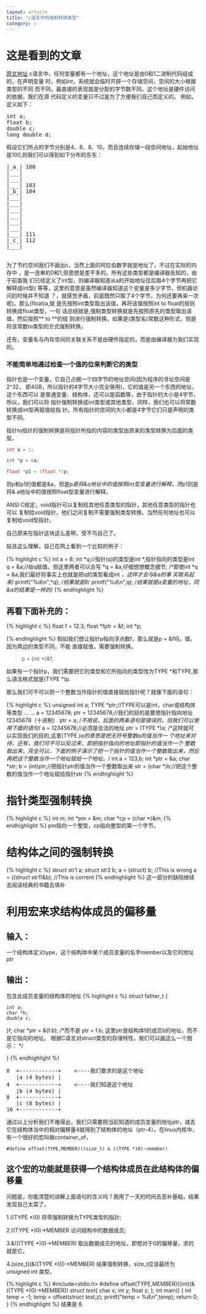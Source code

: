 ```yaml
---
layout: article
title: "c语言中的强制转换类型"
category: c
---
```


# 这是看到的文章

[原文地址](http://www.cnblogs.com/ArtsCrafts/p/C%E6%8C%87%E9%92%88.html)
c语言中，任何变量都有一个地址，这个地址是由0和1二进制代码组成的，在声明变量
时，例如<em>int</em>，系统就会临时开辟一个存储空间，空间的大小根据类型的不同
而不同，最直接的表现就是分配的字节数不同。这个地址是硬件访问的依据，我们在源
代码定义的变量只不过是为了方便我们自己而定义的。
例如，定义如下：
<pre>
int a;
float b;
double c;
long double d;
</pre>
假设它们所占的字节分别是4、8、8、10，而且连续存储一段空间地址，起始地址是100,则我们可以得到如下分布的东东：

<pre>
|_a_| 100
|___|
|___|
|___| 103
|_b_| 104
|___|
|___|
|___|
|___|
|___|
|___|
|___| 111
|_c_| 112
|___|

</pre>
为了节约空间我们不画出c，当然上面的阿拉伯数字就是地址了，不过在实际的内存中
，是一连串的0和1,但思想是差不多的。所有这些类型都是编译器告知的，由于前面我
们已经定义了int型，则编译器知道从a的开始地址往后取4个字节再把它解释成int型(
等等，这里的意思是虽然编译器知道这个变量是多少字节，但机器访问的时候并不知道
？，就感觉矛盾，前面既然只取了4个字节，为何还要再来一次呢)。那么(float)a,就
是先按照int类型取出该值，再将该值按照int to float的规则转换成float类型，一句
话总结就是,强制类型转换就是先按照原先的类型取出该值，然后按照** to **的规
则进行强制转换，如果是(类型名)常数这种形式，则是将该常数to类型的方式强制转换。

还有，变量名与内存空间的关联关系不是由硬件指定的，而是由编译器为我们实现的。

### 不能简单地通过检查一个值的位来判断它的类型

指针也是一个变量，它自己占据一个四字节的地址空间(因为程序的寻址空间是2^32，
即4GB，所以指针的4字节大小完全够用)，它的值是另一个东西的地址，这个东西可以
是普通变量、结构体、还可以是函数等，由于指针的大小是4字节，所以，我们可以将
指针强制转换成int类型或其他类型，同样，我们也可以将常数转换成int型再赋值给指
针。所有指针的空间的大小都是4字节它们只是声明的类型不同。

指针to指针的强制转换是将指针所指的内容的类型由原来的类型转换为后面的类型。

```c
int a = 1;

int *p = &a;

float *p1 = (float *)p;
```

则p和p1的值都是&a，但是*p是将&a地址中的值按照int型变量进行解释，而*p1则是将&
a地址中的值按照float型变量进行解释。

ANSI C规定，void指针可以复制给其他任意类型的指针，其他任意类型的指针也可以
复制给void指针，他们之间复制不需要强制类型转换。当然任何地址也可以复制给void型指针。

自己原来在指针这块这么差啊，受不鸟自己了。

姑且这么理解，自己在网上看到一个比较的例子：

{% highlight c %}
int a = 8;
int *q;//指针(q)的类型是int *,指针指向的类型是int
q = &a;//给q赋值，但这里两者可以合写 *q = &a,仔细想想概念细节;
/*即使int *q = &a,我们最好将事实上也就是把q的类型看成int *，这样才会与&a的事
  实联系起来*/
printf("%d\n",*q);
/*结果就是8*/
printf("%d\n",q);
/*结果就是a变量的地址，同&a的结果是一样的*/
{% endhighlight %}

## 再看下面补充的：

{% highlight c %}
float  f = 12.3;
float *fptr = &f;
int *p;

{% endhighlight %}
假如我们想让指针p指向浮点数f，那么就是p = &f吗，错，因为两边的类型不同，不能
直接赋值，需要强制转换。

>p = (int *)&f;

如果有一个指针p，我们需要把它的类型和它所指向的类型改为TYPE \*和TYPE,那么语法格式就是(TYPE \*)p.

那么我们可不可以把一个整数当作指针的值直接赋给指针呢？就像下面的语句：

{% highlight c %}
	unsigned int a;
	TYPE *ptr;//TYPE可以是int，char或结构体等类型
	...
	...
	a = 12345678;
	ptr = 12345678;//我们的目的是要使指针指向地址12345678（十进制）
	ptr = a;
	/*不用说，后面的两条语句是错误的，但我们可以使用下面的语句*/
	a = 12345678;//必须是合法的地址
	ptr = (TYPE *)a;
	/*这样就可以实现我们的目的,这里(TYPE *)a的意思是把无符号整数a的值当作一
个地址来对待，还有，我们可不可以反过来，即把指针指向的地址即指针的值当作一个
整数取出来，完全可以，下面的例子演示了把一个指针的值当作一个整数取出来，然后
再把这个整数当作一个地址赋给一个地址。*/
	int a = 123,b;
	int *ptr = &a;
	char *str;
	b = (int)ptr;//把指针ptr的值当作一个整数取出来
	str = (char *)b;//把这个整数的值当作一个地址赋给指针str
{% endhighlight %}

#  指针类型强制转换
{% highlight c %}
int m;
int *pm = &m;
char *cp = (char *)&m;
{% endhighlight %}
pm指向一个整型，cp指向整型的第一个字节。

# 结构体之间的强制转换
{% highlight c %}
struct str1 a;
struct str2 b;
a = (struct) b; //This is wrong
a = *((struct str1*)&b); //This is corrent
{% endhighlight %}
这一部分的缺陷继续去阅读经典的书籍去填补

# 利用宏来求结构体成员的偏移量

## 输入：

一个结构体定义type，这个结构体中某个成员变量的名字member以及它的地址ptr

## 输出：
包含此成员变量的结构体的地址
{% highlight c %}
struct father_t {

	int a;
	char *b;
	double c;
}f;
char *ptr = &(f.b);
/*而不是 ptr = f.b; 这里ptr是结构体f的成员b的地址，而不是它指向的地址。
根据C语言对struct类型的存储特性，我们可以画这么一个图示：
*/

}
{% endhighlight %}
<pre>
0  +------------+    <----我们要求的是这个地址
   |a (4 bytes) |
4  +------------+    <----我们知道这个地址
   |b (4 bytes) |
8  +------------+
   |c (8 bytes) |
16 +------------+
</pre>
通过以上分析我们不难得出，我们只需要把当前知道的成员变量的地址ptr，减去它在结构体当中的相对偏移量4就得到了结构体的地址（ptr-4）。在linux内核中，有一个很好的宏叫做container_of，

	#define offset(TYPE,MEMBER)((size_t) & ((TYPE *)0)->member)

## 这个宏的功能就是获得一个结构体成员在此结构体的偏移量
问题是，你能清楚的讲解上面语句的含义吗？我用了一天的时间去恶补基础，结果发现自己太菜了。

1.((TYPE \*)0) 将零强制转换为TYPE类型的指针;

2.((TYPE \*)0)->MEMBER 访问结构中的数据成员;

3.&(((TYPE \*)0)->MEMBER) 取出数据成员的地址，即想对于0的偏移量，求的就是它。

4.(size_t)(&((TYPE \*)0)->MEMBER) 结果强制转换，size_t应该最终为 unsigned int 类型。

{% highlight c %}
#include<stdio.h>
#define offset(TYPE,MEMBER)((int)(&((TYPE *)0)->MEMBER))
struct _test_{
	char x;
	int y;
        float z;
};
int main()
{
	int temp = -1;
	temp = offset(struct _test_,z);
	printf("temp = %d\n",temp);
	return 0;
}
{% endhighlight %}
结果是 8.
